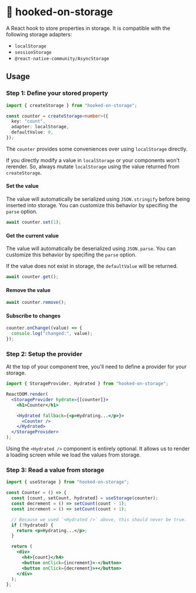 # 💾 hooked-on-storage

A React hook to store properties in storage. It is compatible with the following storage adapters:

- `localStorage`
- `sessionStorage`
- `@react-native-community/AsyncStorage`

## Usage

### Step 1: Define your stored property

```typescript
import { createStorage } from "hooked-on-storage";

const counter = createStorage<number>({
  key: "count",
  adapter: localStorage,
  defaultValue: 0,
});
```

The `counter` provides some conveniences over using `localStorage` directly.

If you directly modify a value in `localStorage` or your components won't rerender. So, always mutate `localStorage` using the value returned from `createStorage`.

#### Set the value

The value will automatically be serialized using `JSON.stringify` before being inserted into storage. You can customize this behavior by specifing the `parse` option.

```typescript
await counter.set(1);
```

#### Get the current value

The value will automatically be deserialized using `JSON.parse`. You can customize this behavior by specifing the `parse` option.

If the value does not exist in storage, the `defaultValue` will be returned.

```typescript
await counter.get();
```

#### Remove the value

```typescript
await counter.remove();
```

#### Subscribe to changes

```typescript
counter.onChange((value) => {
  console.log("changed:", value);
});
```

### Step 2: Setup the provider

At the top of your component tree, you'll need to define a provider for your storage.

```jsx
import { StorageProvider, Hydrated } from "hooked-on-storage";

ReactDOM.render(
  <StorageProvider hydrate={[counter]}>
    <h1>Counter</h1>

    <Hydrated fallback={<p>Hydrating...</p>}>
      <Counter />
    </Hydrated>
  </StorageProvider>
);
```

Using the `<Hydrated />` component is entirely optional. It allows us to render
a loading screen while we load the values from storage.

### Step 3: Read a value from storage

```jsx
import { useStorage } from "hooked-on-storage";

const Counter = () => {
  const [count, setCount, hydrated] = useStorage(counter);
  const decrement = () => setCount(count - 1);
  const increment = () => setCount(count + 1);

  // Because we used `<Hydrated />` above, this should never be true.
  if (!hydrated) {
    return <p>Hydrating...</p>;
  }

  return (
    <div>
      <h4>{count}</h4>
      <button onClick={increment}>-</button>
      <button onClick={decrement}>+</button>
    </div>
  );
};
```
